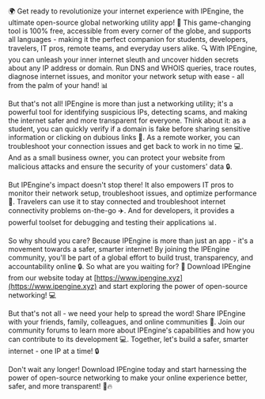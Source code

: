 🌍️ Get ready to revolutionize your internet experience with IPEngine, the ultimate open-source global networking utility app! 📡️ This game-changing tool is 100% free, accessible from every corner of the globe, and supports all languages - making it the perfect companion for students, developers, travelers, IT pros, remote teams, and everyday users alike. 🔍️ With IPEngine, you can unleash your inner internet sleuth and uncover hidden secrets about any IP address or domain. Run DNS and WHOIS queries, trace routes, diagnose internet issues, and monitor your network setup with ease - all from the palm of your hand! 📊

But that's not all! IPEngine is more than just a networking utility; it's a powerful tool for identifying suspicious IPs, detecting scams, and making the internet safer and more transparent for everyone. Think about it: as a student, you can quickly verify if a domain is fake before sharing sensitive information or clicking on dubious links 🤔. As a remote worker, you can troubleshoot your connection issues and get back to work in no time 💻. And as a small business owner, you can protect your website from malicious attacks and ensure the security of your customers' data 🔒.

But IPEngine's impact doesn't stop there! It also empowers IT pros to monitor their network setup, troubleshoot issues, and optimize performance 🚀. Travelers can use it to stay connected and troubleshoot internet connectivity problems on-the-go ✈️. And for developers, it provides a powerful toolset for debugging and testing their applications 📊.

So why should you care? Because IPEngine is more than just an app - it's a movement towards a safer, smarter internet! By joining the IPEngine community, you'll be part of a global effort to build trust, transparency, and accountability online 🔒. So what are you waiting for? 🤔 Download IPEngine from our website today at [https://www.ipengine.xyz](https://www.ipengine.xyz) and start exploring the power of open-source networking! 💻

But that's not all - we need your help to spread the word! Share IPEngine with your friends, family, colleagues, and online communities 📱. Join our community forums to learn more about IPEngine's capabilities and how you can contribute to its development 💻. Together, let's build a safer, smarter internet - one IP at a time! 🔒

Don't wait any longer! Download IPEngine today and start harnessing the power of open-source networking to make your online experience better, safer, and more transparent! 📡️🔥